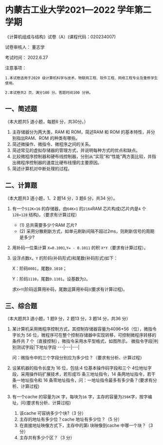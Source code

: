 # 内蒙古工业大学2021—2022 学年第二学期

《计算机组成与结构》试卷（A）(课程代码：020234007)

试卷审核人：  董志学  

考试时间：   2022.6.27

注意事项：

    1.本试卷适用于2020 级计算机科学与技术、物联网工程、软件工程、网络工程专业及重修学生使用。 

    2.本试卷共2 页，满分100 分。答题时间100 分钟。 

## 一、简述题

（本大题共5 道小题，每题6 分，共30分。）

1. 主存储器分为两大类，RAM 和 ROM，简述RAM 和 ROM 的基本特性，并分别指出RAM、ROM 的种类有哪些。
2. 简述微操作、微指令、微程序之间的关系。
3. 简述常见的虚拟存储器的管理方式，并说明每种方式的优点和缺点。
4. 比较微程序控制器和硬布线控制器，分别从“实现”和“性能”两方面比较，并指出微程序控制器的速度比硬布线慢的主要原因。
5. 简述计算机对中断处理的过程。

## 二、计算题

（本大题共3 道小题，1、2 题14 分，3 题6 分，共34 分）。

1. 有一个`512K×16` 的存储器，由`64K×1` 的`2164`RAM 芯片构成(芯片内是`4` 个`128×128` 结构)。（要求有计算过程）
   - (1) 总共需要多少个RAM 芯片?
   - (2) 采用分散刷新方式，如单元刷新间隔不超过2ms，则刷新信号的周期是多少?
2. 用补码一位乘计算 `X=0.1001`,`Y= - 0.1011` 的积 `X*Y`（要求有计算过程）。
3. 设浮点数`X`，`Y` 的阶码(补码形式)和尾数(补码形式)如下：

    X：阶码`0001`，尾数`0.1010`；

    Y：阶码`1110`，尾数`0.1101`。设基数为`2`。

    求`X+Y`(阶码运算用补码，尾数运算用补码)(要求有计算过程)。

## 三、综合题

（本大题共3 道小题，1 题9 分，2 题13 分，3 题14 分，共36 分）

1. 某计算机采用微程序控制方式，其控制存储器容量为4096*56（位），微指令字长为 56 位，微程序可在整个控制存储器中实现转移，可控制微程序转移的条件共 7 个（直接控制），微指令采用水平型格式，如图所示。
    微指令字段|判别测试字段|下地址字段
    ---|---|---|

    问：微指令中的三个字段分别应为多少位？（要求有分析、计算过程）

2. 设某机器的指令长度为 16 位，包括:4 位基本操作码字段和三个 4位地址字段，采用操作码扩展技术，若形成15 条三地址指令，14 条两地址指令，若干条一地址指令和 16 条零地址指令，问：一地址指令最多有多少条？(要求有分析、计算过程)

3. 有一个cache 的容量为`2K` 字，每块为`16` 字，主存的容量为`256K`字，按字编址，问(要求有分析、计算过程)
    1. 该cache 可容纳多少个块?（3 分）
    2. 主存的地址有多少位？cache 地址有多少位？（5 分）
    3. 在直接地址映像方式下，主存中的第i 块映像到cache 中哪一个块？（3 分）
    4. 主存共有多少个区？（3 分）
